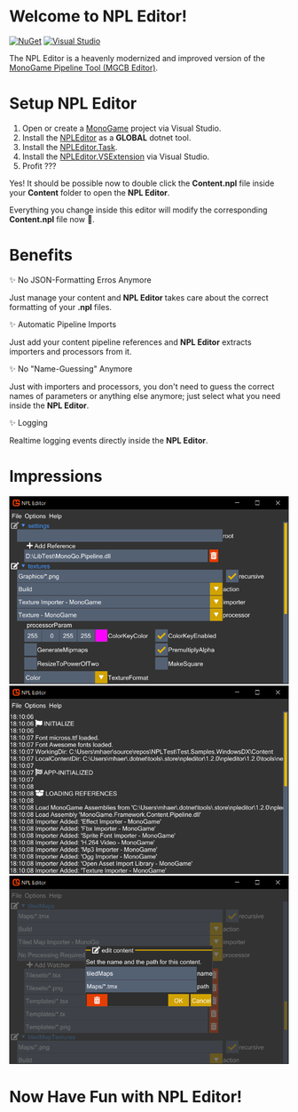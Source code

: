 # Welcome to NPL Editor!
[![NuGet](https://img.shields.io/badge/NuGet-Tool-blue.svg?style=flat-square&logo=NuGet&colorA=555555&colorB=D1A300)](https://www.nuget.org/packages/NPLEditor/) [![Visual Studio](https://img.shields.io/badge/Visual%20Studio-Extension-lightgrey.svg?style=flat-square&logo=visual-studio-code&colorB=af70f2)](https://marketplace.visualstudio.com/items?itemName=BlizzCrafter.NPLEditor)

The NPL Editor is a heavenly modernized and improved version of the [MonoGame Pipeline Tool (MGCB Editor)](https://docs.monogame.net/articles/getting_started/tools/mgcb_editor.html).

# Setup NPL Editor

1. Open or create a [MonoGame](https://monogame.net/) project via Visual Studio.
3. Install the [NPLEditor](https://www.nuget.org/packages/NPLEditor/) as a **GLOBAL** dotnet tool.
2. Install the [NPLEditor.Task]().
4. Install the [NPLEditor.VSExtension](https://marketplace.visualstudio.com/items?itemName=BlizzCrafter.NPLEditor) via Visual Studio.
5. Profit ???

Yes! It should be possible now to double click the **Content.npl** file inside your **Content** folder to open the **NPL Editor**. 

Everything you change inside this editor will modify the corresponding **Content.npl** file now 🥳.

# Benefits

✨ No JSON-Formatting Erros Anymore 

Just manage your content and **NPL Editor** takes care about the correct formatting of your **.npl** files.

✨ Automatic Pipeline Imports 

Just add your content pipeline references and **NPL Editor** extracts importers and processors from it.

✨ No "Name-Guessing" Anymore 

Just with importers and processors, you don't need to guess the correct names of parameters or anything else anymore; just select what you need inside the **NPL Editor**.

✨ Logging 

Realtime logging events directly inside the **NPL Editor**.
 
# Impressions

![NPLEditor](https://raw.githubusercontent.com/BlizzCrafter/NPL-Editor/master/docs/npl_tool_00.png)
![NPLEditor](https://raw.githubusercontent.com/BlizzCrafter/NPL-Editor/master/docs/npl_tool_01.png)
![NPLEditor](https://raw.githubusercontent.com/BlizzCrafter/NPL-Editor/master/docs/npl_tool_02.png)

# Now Have Fun with NPL Editor!
